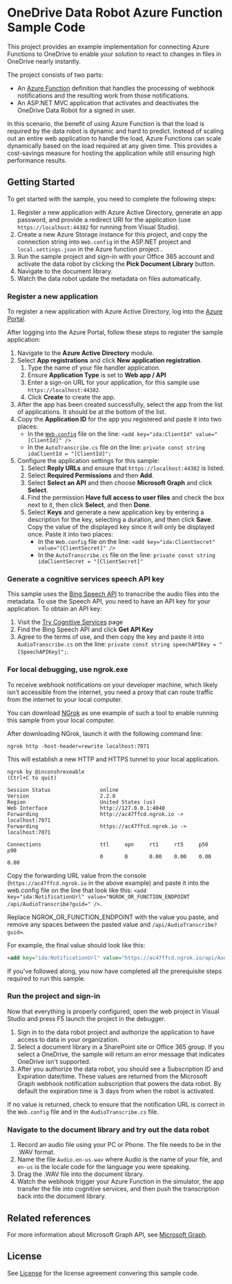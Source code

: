 # OneDrive Data Robot Azure Function Sample Code

This project provides an example implementation for connecting Azure Functions to OneDrive to enable your solution to react to changes in files in OneDrive nearly instantly.

The project consists of two parts:

* An [Azure Function](https://azure.microsoft.com/services/functions/) definition that handles the processing of webhook notifications and the resulting work from those notifications.
* An ASP.NET MVC application that activates and deactivates the OneDrive Data Robot for a signed in user.

In this scenario, the benefit of using Azure Function is that the load is required by the data robot is dynamic and hard to predict.
Instead of scaling out an entire web application to handle the load, Azure Functions can scale dynamically based on the load required at any given time.
This provides a cost-savings measure for hosting the application while still ensuring high performance results.

## Getting Started

To get started with the sample, you need to complete the following steps:

1. Register a new application with Azure Active Directory, generate an app password, and provide a redirect URI for the application (use `https://localhost:44382` for running from Visual Studio).
2. Create a new Azure Storage instance for this project, and copy the connection string into `Web.config` in the ASP.NET project and `local.settings.json` in the Azure function project .
3. Run the sample project and sign-in with your Office 365 account and activate the data robot by clicking the **Pick Document Library** button.
4. Navigate to the document library.
5. Watch the data robot update the metadata on files automatically.

### Register a new application

To register a new application with Azure Active Directory, log into the [Azure Portal](https://portal.azure.com).

After logging into the Azure Portal, follow these steps to register the sample application:

1. Navigate to the **Azure Active Directory** module.
2. Select **App registrations** and click **New application registration**.
    1. Type the name of your file handler application.
    2. Ensure **Application Type** is set to **Web app / API**
    3. Enter a sign-on URL for your application, for this sample use `https://localhost:44382`.
    4. Click **Create** to create the app.
3. After the app has been created successfully, select the app from the list of applications. It should be at the bottom of the list.
4. Copy the **Application ID** for the app you registered and paste it into two places:
    * In the [`Web.config`](OneDriveDataRobot/Web.config) file on the line: `<add key="ida:ClientId" value="[ClientId]" />`
    * In the `AutoTranscribe.cs` file on the line: `private const string idaClientId = "[ClientId]";`
5. Configure the application settings for this sample:
    1. Select **Reply URLs** and ensure that `https://localhost:44382` is listed.
    2. Select **Required Permissions** and then **Add**.
    3. Select **Select an API** and then choose **Microsoft Graph** and click **Select**.
    4. Find the permission **Have full access to user files** and check the box next to it, then click **Select**, and then **Done**.
    5. Select **Keys** and generate a new application key by entering a description for the key, selecting a duration, and then click **Save**. Copy the value of the displayed key since it will only be displayed once. Paste it into two places:
       * In the `Web.config` file on the line: `<add key="ida:ClientSecret" value="[ClientSecret]" />`
       * In the `AutoTranscribe.cs` file on the line: `private const string idaClientSecret = "[ClientSecret]"`

### Generate a cognitive services speech API key

This sample uses the [Bing Speech API](https://azure.microsoft.com/en-us/services/cognitive-services/speech/) to transcribe the audio files into the metadata.
To use the Speech API, you need to have an API key for your application.
To obtain an API key:

1. Visit the [Try Cognitive Services](https://azure.microsoft.com/en-us/try/cognitive-services/?api=speech-api) page
2. Find the Bing Speech API and click **Get API Key**
3. Agree to the terms of use, and then copy the key and paste it into `AudioTranscribe.cs` on the line: `private const string speechAPIKey = "[SpeechAPIKey]";`.

### For local debugging, use ngrok.exe

To receive webhook notifications on your developer machine, which likely isn't accessible from the internet, you need a proxy that can route traffic
from the internet to your local computer.

You can download [NGrok](https://ngrok.com/) as one example of such a tool to enable running this sample from your local computer.

After downloading NGrok, launch it with the following command line:

```console
ngrok http -host-header=rewrite localhost:7071
```

This will establish a new HTTP and HTTPS tunnel to your local application.

```console
ngrok by @inconshreveable                                                                               (Ctrl+C to quit)

Session Status                online
Version                       2.2.8
Region                        United States (us)
Web Interface                 http://127.0.0.1:4040
Forwarding                    http://ac47ffcd.ngrok.io -> localhost:7071
Forwarding                    https://ac47ffcd.ngrok.io -> localhost:7071

Connections                   ttl     opn     rt1     rt5     p50     p90
                              0       0       0.00    0.00    0.00    0.00
```

Copy the forwarding URL value from the console (`https://ac47ffcd.ngrok.io` in the above example) and paste it into the web.config file on the line
that look like this: `<add key="ida:NotificationUrl" value="NGROK_OR_FUNCTION_ENDPOINT /api/AudioTranscribe?guid=" />`.

Replace NGROK_OR_FUNCTION_ENDPOINT with the value you paste, and remove any spaces between the pasted value and `/api/AudioTranscribe?guid=`.

For example, the final value should look like this:

```xml
<add key="ida:NotificationUrl" value="https://ac47ffcd.ngrok.io/api/AudioTranscribe?guid=" />
```

If you've followed along, you now have completed all the prerequisite steps required to run this sample.

### Run the project and sign-in

Now that everything is properly configured, open the web project in Visual Studio and press F5 launch the project in the debugger.

1. Sign in to the data robot project and authorize the application to have access to data in your organization.
2. Select a document library in a SharePoint site or Office 365 group. If you select a OneDrive, the sample will return an error message that indicates OneDrive isn't supported.
3. After you authorize the data robot, you should see a Subscription ID and Expiration date/time.
   These values are returned from the Microsoft Graph webhook notification subscription that powers the data robot.
   By default the expiration time is 3 days from when the robot is activated.

If no value is returned, check to ensure that the notification URL is correct in the `Web.config` file and in the `AudioTranscribe.cs` file.

### Navigate to the document library and try out the data robot

1. Record an audio file using your PC or Phone. The file needs to be in the .WAV format.
2. Name the file `Audio.en-us.wav` where Audio is the name of your file, and `en-us` is the locale code for the language you were speaking.
3. Drag the .WAV file into the document library.
4. Watch the webhook trigger your Azure Function in the simulator, the app transfer the file into cognitive services, and then push the transcription back into the document library.

## Related references

For more information about Microsoft Graph API, see [Microsoft Graph](https://graph.microsoft.com).

## License

See [License](LICENSE.txt) for the license agreement convering this sample code.
